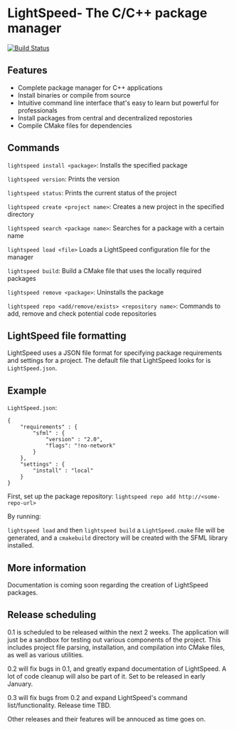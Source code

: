 # LightSpeed- The C/C++ package manager
[![Build Status](https://travis-ci.org/JacksonCoder/lightspeed.svg?branch=master)](https://travis-ci.org/JacksonCoder/lightspeed)
## Features
- Complete package manager for C++ applications
- Install binaries or compile from source
- Intuitive command line interface that's easy to learn but powerful for professionals
- Install packages from central and decentralized repostories
- Compile CMake files for dependencies

## Commands
```lightspeed install <package>```: Installs the specified package

```lightspeed version```: Prints the version

```lightspeed status```: Prints the current status of the project

```lightspeed create <project name>```: Creates a new project in the specified directory

```lightspeed search <package name>```: Searches for a package with a certain name

```lightspeed load <file>``` Loads a LightSpeed configuration file for the manager

```lightspeed build```: Build a CMake file that uses the locally required packages

```lightspeed remove <package>```: Uninstalls the package

```lightspeed repo <add/remove/exists> <repository name>```: Commands to add, remove and check potential code repositories

## LightSpeed file formatting
LightSpeed uses a JSON file format for specifying package requirements and settings for a project. The default file that LightSpeed looks for is ```LightSpeed.json```.

## Example

```LightSpeed.json```:

```
{
    "requirements" : {
        "sfml" : {
            "version" : "2.0",
            "flags": "!no-network"
        }
    },
    "settings" : {
        "install" : "local"
    }
}
```
First, set up the package repository:
```lightspeed repo add http://<some-repo-url>```

By running:

```lightspeed load```
and then
```lightspeed build```
a ```LightSpeed.cmake``` file will be generated, and a ```cmakebuild``` directory will be created with the SFML library installed.

## More information

Documentation is coming soon regarding the creation of LightSpeed packages.

## Release scheduling

0.1 is scheduled to be released within the next 2 weeks. The application will just be a sandbox for testing out various components of the project. This includes project file parsing, installation, and compilation into CMake files, as well as various utilities.

0.2 will fix bugs in 0.1, and greatly expand documentation of LightSpeed. A lot of code cleanup will also be part of it. Set to be released in early January.

0.3 will fix bugs from 0.2 and expand LightSpeed's command list/functionality. Release time TBD.

Other releases and their features will be annouced as time goes on.
